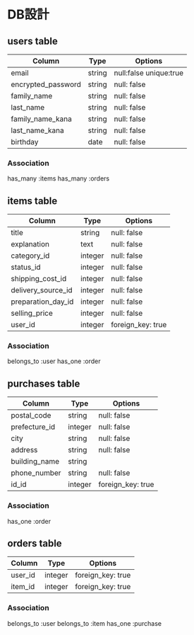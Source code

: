 # DB設計

## users table

| Column                  | Type                | Options                 |
|-------------------------|---------------------|-------------------------|
| email                   | string              | null:false unique:true  |
| encrypted_password      | string              | null: false             |
| family_name             | string              | null: false             |
| last_name               | string              | null: false             |
| family_name_kana        | string              | null: false             |
| last_name_kana          | string              | null: false             |
| birthday                | date                | null: false             |

### Association
has_many :items
has_many :orders

## items table

| Column             | Type                | Options                 |
|--------------------|---------------------|-------------------------|
| title              | string              | null: false             |
| explanation        | text                | null: false             |
| category_id        | integer             | null: false             |
| status_id          | integer             | null: false             |
| shipping_cost_id   | integer             | null: false             |
| delivery_source_id | integer             | null: false             |
| preparation_day_id | integer             | null: false             |
| selling_price      | integer             | null: false             |
| user_id            | integer             | foreign_key: true       |

### Association
belongs_to :user
has_one :order

## purchases table

| Column             | Type                | Options                 |
|--------------------|---------------------|-------------------------|
| postal_code        | string              | null: false             |
| prefecture_id      | integer             | null: false             |
| city               | string              | null: false             |
| address            | string              | null: false             |
| building_name      | string              |                         |
| phone_number       | string              | null: false             |
| id_id              | integer             | foreign_key: true       |

### Association
has_one :order

## orders table
| Column             | Type                | Options                 |
|--------------------|---------------------|-------------------------|
| user_id            | integer             | foreign_key: true       |
| item_id            | integer             | foreign_key: true       |

### Association
belongs_to :user
belongs_to :item
has_one :purchase